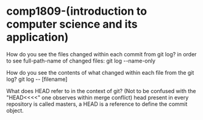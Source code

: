 # comp1809-(introduction to computer science and its application)



How do you see the files changed within each commit from git log? 
in order to see full-path-name of changed files: git log --name-only


How do you see the contents of what changed within each file from the git log?
git log -- [filename]



What does HEAD refer to in the context of git? (Not to be confused with the "HEAD<<<<" one observes within merge conflict)
head present in every repository is called masters, a HEAD is a reference to define the commit object. 
